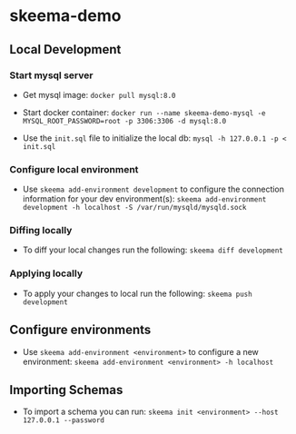 # skeema-demo

## Local Development
### Start mysql server
- Get mysql image: `docker pull mysql:8.0`

- Start docker container: `docker run --name skeema-demo-mysql -e MYSQL_ROOT_PASSWORD=root -p 3306:3306 -d mysql:8.0`

- Use the `init.sql` file to initialize the local db: `mysql -h 127.0.0.1 -p < init.sql`
### Configure local environment
-  Use `skeema add-environment development` to configure the connection information for your dev environment(s): `skeema add-environment development -h localhost -S /var/run/mysqld/mysqld.sock`

### Diffing locally
- To diff your local changes run the following: `skeema diff development`

### Applying locally
- To apply your changes to local run the following: `skeema push development`

## Configure environments
- Use `skeema add-environment <environment>` to configure a new environment: `skeema add-environment <environment> -h localhost`

## Importing Schemas
- To import a schema you can run: `skeema init <environment> --host 127.0.0.1 --password`
